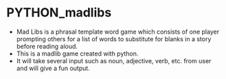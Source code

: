 # PYTHON_madlibs
<ul>
  <li>Mad Libs is a phrasal template word game which consists of one player prompting others for a list of words to substitute for blanks in a story before reading aloud.</li>
  <li>This is a madlib game created with python.</li>
  <li>It will take several input such as noun, adjective, verb, etc. from user and will give a fun output.</li>
<ul>
